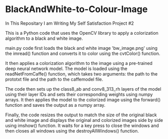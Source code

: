 # BlackAndWhite-to-Colour-Image
In This Repositary I am Writing My Self Satisfaction Project #2

This is a Python code that uses the OpenCV library to apply a colorization algorithm to a black and white image.

main.py code first loads the black and white image 'bw_image.png' using the imread() function and converts it to color using the cvtColor() function.

It then applies a colorization algorithm to the image using a pre-trained deep neural network model. The model is loaded using the readNetFromCaffe() function, which takes two arguments: the path to the prototxt file and the path to the caffemodel file.

The code then sets up the class8_ab and conv8_313_rh layers of the model using their layer IDs and sets their corresponding weights using numpy arrays. It then applies the model to the colorized image using the forward() function and saves the output as a numpy array.

Finally, the code resizes the output to match the size of the original black and white image and displays the original and colorized images side by side using imshow() function. It waits for a key press to close the windows and then closes all windows using the destroyAllWindows() function.
